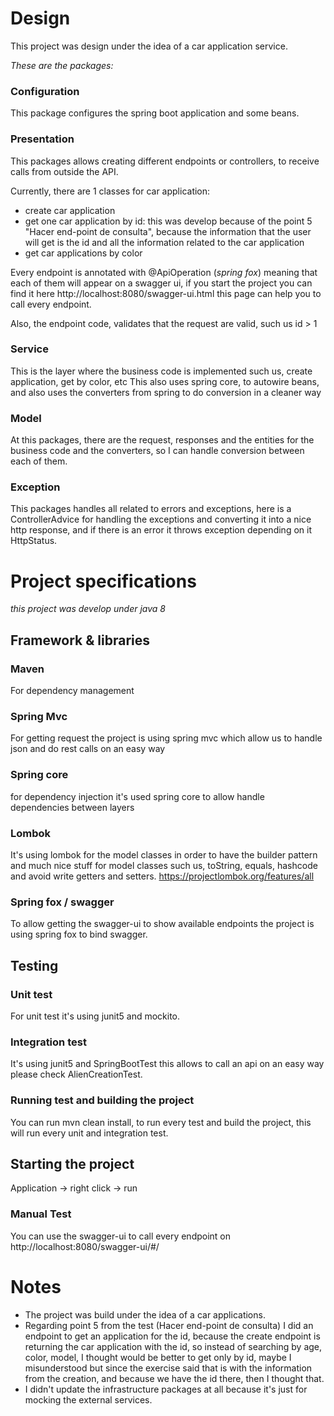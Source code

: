 # Design
This project was design under the idea of a car application service.

*These are the packages:*

### Configuration
This package configures the spring boot application and some beans.

### Presentation
This packages allows creating different endpoints or controllers, to receive calls from outside the API.

Currently, there are 1 classes for car application:

* create car application
* get one car application by id: this was develop because of the point 5 "Hacer end-point de consulta", because the information that the user will get is the id and all the information related to the car application  
* get car applications by color


Every endpoint is annotated with @ApiOperation (*spring fox*) meaning that each of them will appear on a swagger ui, 
if you start the project you can find it here http://localhost:8080/swagger-ui.html this page can help you to call every endpoint.

Also, the endpoint code, validates that the request are valid, such us id > 1 

### Service
This is the layer where the business code is implemented such us, create application, get by color, etc 
This also uses spring core, to autowire beans, and also uses the converters from spring to do conversion in a cleaner way

### Model
At this packages, there are the request, responses and  the entities for the business code and the converters, 
so I can handle conversion between each of them.

### Exception
This packages handles all related to errors and exceptions, here is a ControllerAdvice for handling the exceptions 
and converting it into a nice http response, and if there is an error it throws exception depending on it HttpStatus.


# Project specifications

*this project was develop under java 8*

## Framework & libraries
### Maven
For dependency management 
### Spring Mvc
For getting request the project is using spring mvc which allow us to handle json and do rest calls on an easy way
### Spring core
for dependency injection it's used spring core to allow handle dependencies between layers
### Lombok
It's using lombok for the model classes in order to have the builder pattern and much nice stuff for model classes such us,
toString, equals, hashcode and avoid write getters and setters.
https://projectlombok.org/features/all
### Spring fox / swagger
To allow getting the swagger-ui to show available endpoints the project is using spring fox to bind swagger.

## Testing
### Unit test
For unit test it's using junit5 and mockito.
### Integration test
It's using junit5 and SpringBootTest this allows to call an api on an easy way please check AlienCreationTest.
### Running test and building the project
You can run mvn clean install, to run every test and build the project, this will run every unit and integration test.

## Starting the project
Application -> right click -> run

### Manual Test
You can use the swagger-ui to call every endpoint on http://localhost:8080/swagger-ui/#/

# Notes
* The project was build under the idea of a car applications.
* Regarding point 5 from the test (Hacer end-point de consulta) I did an endpoint to get an application for the id, 
because the create endpoint is returning the car application with the id, so instead of searching by age, color, model, 
I thought would be better to get only by id, maybe I misunderstood but since the exercise said that is with the information 
from the creation, and because we have the id there, then I thought that.  
* I didn't update the infrastructure packages at all because it's just for mocking the external services.
